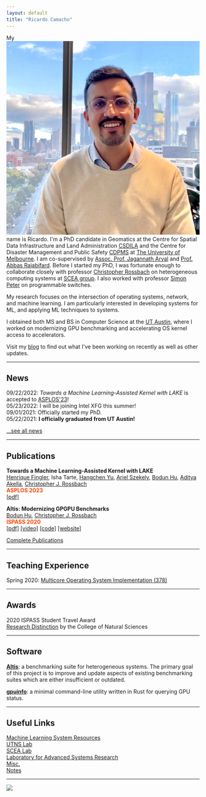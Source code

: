 ```yaml
---
layout: default
title: "Ricardo Camacho"
---
```


My <img class="profile-picture" src=/Ricardo_squared.jpg> name is Ricardo. I'm a PhD candidate in Geomatics at the Centre for Spatial Data Infrastructure and Land Administration [CSDILA](https://eng.unimelb.edu.au/csdila) and the Centre for Disaster Management and Public Safety [CDPMS](https://www.unimelb.edu.au/cdmps) at [The University of Melbourne](https://www.unimelb.edu.au/).  I am co-supervised by [Assoc. Prof. Jagannath Aryal](https://findanexpert.unimelb.edu.au/profile/865150-jagannath-aryal) and [Prof. Abbas Rajabifard](https://findanexpert.unimelb.edu.au/profile/6142-abbas-rajabifard). Before I started my PhD, I was fortunate enough to collaborate closely with professor [Christopher Rossbach](https://www.cs.utexas.edu/~rossbach/) on heterogeneous computing systems at [SCEA group](https://github.com/utcs-scea). I also worked with professor [Simon Peter](https://homes.cs.washington.edu/~simpeter/) on programmable switches.

My research focuses on the intersection of operating systems, network, and machine learning. I am particularly interested in developing systems for ML, and applying ML techniques to systems.

I obtained both MS and BS in Computer Science at the [UT Austin](https://www.utexas.edu/), where I worked on modernizing GPU benchmarking and accelerating OS kernel access to accelerators.

Visit my [blog](https://www.bodunhu.com/blog/) to find out what I've been working on recently as well as other updates.

---

## News

09/22/2022: *Towards a Machine Learning-Assisted Kernel with LAKE* is accepted to [ASPLOS'23](https://asplos-conference.org/asplos-2023-cfp/)!  
05/23/2022: I will be joining Intel XFG this summer!  
09/01/2021: Officially started my PhD.  
05/22/2021: **I officially graduated from UT Austin!**  

[...see all news](./news)

---

## Publications

**Towards a Machine Learning-Assisted Kernel with LAKE**  
[Henrique Fingler](https://github.com/hfingler), Isha Tarte, [Hangchen Yu](https://scholar.google.com/citations?user=d-mFGLgAAAAJ&hl=en), [Ariel Szekely](https://arielszekely.github.io/), <u>Bodun Hu</u>, [Aditya Akella](https://www.cs.utexas.edu/~akella/), [Christopher J. Rossbach](https://www.cs.utexas.edu/~rossbach/)  
**<span style="color:orangered">ASPLOS 2023</span>**  
[[pdf]](https://dl.acm.org/doi/abs/10.1145/3575693.3575697)

**Altis: Modernizing GPGPU Benchmarks**  
<u>Bodun Hu</u>, [Christopher J. Rossbach](https://www.cs.utexas.edu/~rossbach/)  
**<span style="color:orangered">ISPASS 2020</span>**  
[[pdf]](https://ieeexplore.ieee.org/document/9238617) [[video]](https://www.youtube.com/watch?v=mRkcmjGzytY) [[code]](https://github.com/utcs-scea/altis) [[website]](https://utcs-scea.github.io/altis/)

[Complete Publications](./publications)

---

## Teaching Experience

Spring 2020: [Multicore Operating System Implementation (378)](https://www.cs.utexas.edu/~simon/378/)

---

## Awards

2020 ISPASS Student Travel Award  
[Research Distinction](https://cns.utexas.edu/undergraduate-education/events/cns-distinctions/2020-distinction-winners#bodun-hucomputer-science) by the College of Natural Sciences

---

## Software

**[Altis](https://utcs-scea.github.io/altis/)**: a benchmarking suite for heterogeneous systems. The primary goal of this project is to improve and update aspects of existing benchmarking suites which are either insufficient or outdated.

**[gpuinfo](https://github.com/BDHU/gpuinfo)**: a minimal command-line utility written in Rust for querying GPU status.

---

## Useful Links

[Machine Learning System Resources](https://www.bodunhu.com/blog/posts/machine-learning-system-resources/)  
[UTNS Lab](https://utns.cs.utexas.edu/)  
[SCEA Lab](https://github.com/utcs-scea)  
[Laboratory for Advanced Systems Research](https://www.cs.utexas.edu/lasr/)  
[Misc.](/misc)  
[Notes](https://pages.github.austin.utexas.edu/bh28324/notes/)

---

<img style="width:350px;" src="/assets/img/wordcloud.svg"/>
